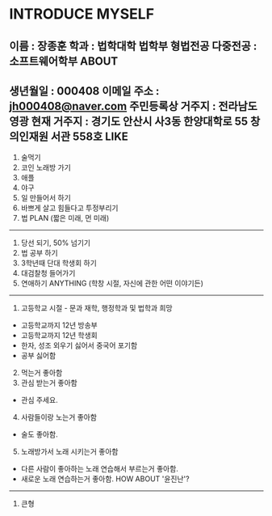  INTRODUCE MYSELF
======
이름 : 장종훈
학과 : 법학대학 법학부 형법전공
다중전공 : 소프트웨어학부
ABOUT
-----
생년월일 : 000408
이메일 주소 : jh000408@naver.com
주민등록상 거주지 : 전라남도 영광
현재 거주지 : 경기도 안산시 사3동 한양대학로 55 창의인재원 서관 558호
LIKE
-----
1. 술먹기
2. 코인 노래방 가기
3. 애플
4. 야구
5. 일 만들어서 하기
6. 바쁘게 살고 힘들다고 투정부리기
7. 법
PLAN (짧은 미래, 먼 미래)
------
1. 당선 되기, 50% 넘기기
2. 법 공부 하기
3. 3학년때 단대 학생회 하기
4. 대검찰청 들어가기
5. 연애하기
ANYTHING (학창 시절, 자신에 관한 어떤 이야기든)
------
1. 고등학교 시절 - 문과 재학, 행정학과 및 법학과 희망
  * 고등학교까지 12년 방송부
  * 고등학교까지 12년 학생회
  * 한자, 성조 외우기 싫어서 중국어 포기함
  * 공부 싫어함
2. 먹는거 좋아함
3. 관심 받는거 좋아함
  * 관심 주세요.
4. 사람들이랑 노는거 좋아함
  * 술도 좋아함.
5. 노래방가서 노래 시키는거 좋아함
  * 다른 사람이 좋아하는 노래 연습해서 부르는거 좋아함.
  * 새로운 노래 연습하는거 좋아함.
HOW ABOUT '윤진난'?
-------
1. 큰형
